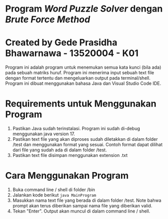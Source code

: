 # Program _Word Puzzle Solver_ dengan _Brute Force Method_
# Created by Gede Prasidha Bhawarnawa - 13520004 - K01

Program ini adalah program untuk menemukan semua kata kunci (bila ada) pada sebuah matriks huruf. Program ini menerima input sebuah text file dengan format tertentu dan mengeluarkan output pada terminal/shell. Program ini dibuat menggunakan bahasa Java dan Visual Studio Code IDE.

# Requirements untuk Menggunakan Program
1.  Pastikan Java sudah terinstalasi. Program ini sudah di-debug menggunakan java version 17.
2.  Pastikan text file yang akan diproses sudah diletakkan di dalam folder /test dan menggunakan format yang sesuai. Contoh format dapat dilihat dari file yang sudah ada di dalam folder /test.
3.  Pastikan text file disimpan menggunakan extension .txt

# Cara Menggunakan Program
1.  Buka command line / shell di folder /bin
2.  Jalankan kode berikut `java MainProgram`
3.  Masukkan nama text file yang berada di dalam folder /test. Note bahwa prompt akan terus diberikan sampai nama file yang diberikan valid.
4.  Tekan "Enter". Output akan muncul di dalam command line / shell.
